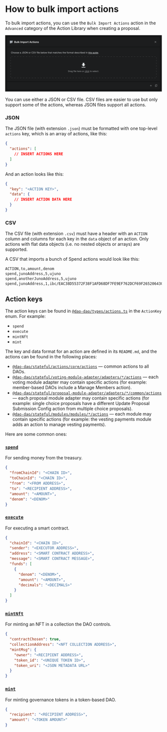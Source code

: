 # How to bulk import actions

To bulk import actions, you can use the `Bulk Import Actions` action in the `Advanced` category of the Action Library when creating a proposal.

![Bulk import actions](../../.gitbook/assets/bulk-import-actions.png)

You can use either a JSON or CSV file. CSV files are easier to use but only support some of the actions, whereas JSON files support all actions.

### JSON

The JSON file (with extension `.json`) must be formatted with one top-level `actions` key, which is an array of actions, like this:

```json
{
  "actions": [
    // INSERT ACTIONS HERE
  ]
}
```

And an action looks like this:

```json
{
  "key": "<ACTION KEY>",
  "data": {
    // INSERT ACTION DATA HERE
  }
}
```

### CSV

The CSV file (with extension `.csv`) must have a header with an `ACTION` column and columns for each key in the `data` object of an action. Only actions with flat data objects (i.e. no nested objects or arrays) are supported.

A CSV that imports a bunch of Spend actions would look like this:

```
ACTION,to,amount,denom
spend,junoAddress,5,ujuno
spend,anotherJunoAddress,5,ujuno
spend,junoAddress,1,ibc/EAC38D55372F38F1AFD68DF7FE9EF762DCF69F26520643CF3F9D292A738D8034
```

## Action keys

The action keys can be found in [`@dao-dao/types/actions.ts`](https://github.com/DA0-DA0/dao-dao-ui/tree/development/packages/types/actions.ts) in the `ActionKey` enum. For example:

* `spend`
* `execute`
* `mintNft`
* `mint`

The key and data format for an action are defined in its `README.md`, and the actions can be found in the following places:

* [`@dao-dao/stateful/actions/core/actions`](https://github.com/DA0-DA0/dao-dao-ui/tree/development/packages/stateful/actions/core/actions) — common actions to all DAOs.
* [`@dao-dao/stateful/voting-module-adapter/adapters/*/actions`](https://github.com/DA0-DA0/dao-dao-ui/tree/development/packages/stateful/voting-module-adapter/adapters) — each voting module adapter may contain specific actions (for example: member-based DAOs include a Manage Members action).
* [`@dao-dao/stateful/proposal-module-adapter/adapters/*/common/actions`](https://github.com/DA0-DA0/dao-dao-ui/tree/development/packages/stateful/proposal-module-adapter/adapters) — each proposal module adapter may contain specific actions (for example: single choice proposals have a different Update Proposal Submission Config action from multiple choice proposals).
* [`@dao-dao/stateful/modules/modules/*/actions`](https://github.com/DA0-DA0/dao-dao-ui/tree/development/packages/stateful/modules/modules) — each module may contain specific actions (for example: the vesting payments module adds an action to manage vesting payments).

Here are some common ones:

### [`spend`](https://github.com/DA0-DA0/dao-dao-ui/tree/development/packages/stateful/actions/core/actions/Spend/README.md)

For sending money from the treasury.

```json
{
  "fromChainId": "<CHAIN ID>",
  "toChainId": "<CHAIN ID>",
  "from": "<FROM ADDRESS>",
  "to": "<RECIPIENT ADDRESS>",
  "amount": "<AMOUNT>",
  "denom": "<DENOM>"
}
```

### [`execute`](https://github.com/DA0-DA0/dao-dao-ui/tree/development/packages/stateful/actions/core/actions/Execute/README.md)

For executing a smart contract.

```json
{
  "chainId": "<CHAIN ID>",
  "sender": "<EXECUTOR ADDRESS>",
  "address": "<SMART CONTRACT ADDRESS>",
  "message": "<SMART CONTRACT MESSAGE>",
  "funds": [
    {
      "denom": "<DENOM>",
      "amount": "<AMOUNT>",
      "decimals": "<DECIMALS>"
    }
  ]
}
```

### [`mintNft`](https://github.com/DA0-DA0/dao-dao-ui/tree/development/packages/stateful/actions/core/actions/MintNft/README.md)

For minting an NFT in a collection the DAO controls.

```json
{
  "contractChosen": true,
  "collectionAddress": "<NFT COLLECTION ADDRESS>",
  "mintMsg": {
    "owner": "<RECIPIENT ADDRESS>",
    "token_id": "<UNIQUE TOKEN ID>",
    "token_uri": "<JSON METADATA URL>"
  }
}
```

### [`mint`](https://github.com/DA0-DA0/dao-dao-ui/blob/development/packages/stateful/voting-module-adapter/adapters/DaoVotingTokenStaked/actions/DaoVotingTokenStakedMint/README.md)

For minting governance tokens in a token-based DAO.

```json
{
  "recipient": "<RECIPIENT ADDRESS>",
  "amount": "<TOKEN AMOUNT>"
}
```
